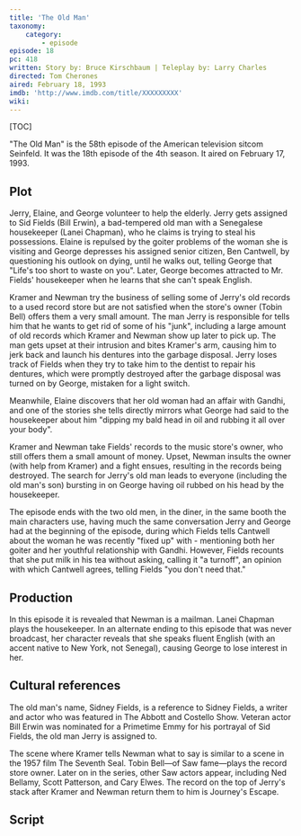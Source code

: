 ```yaml
---
title: 'The Old Man'
taxonomy:
    category:
        - episode
episode: 18
pc: 418         
written: Story by: Bruce Kirschbaum | Teleplay by: Larry Charles
directed: Tom Cherones
aired: February 18, 1993
imdb: 'http://www.imdb.com/title/XXXXXXXXX'
wiki:
---
```


[TOC]

"The Old Man" is the 58th episode of the American television sitcom Seinfeld. It was the 18th episode of the 4th season. It aired on February 17, 1993.

## Plot

Jerry, Elaine, and George volunteer to help the elderly. Jerry gets assigned to Sid Fields (Bill Erwin), a bad-tempered old man with a Senegalese housekeeper (Lanei Chapman), who he claims is trying to steal his possessions. Elaine is repulsed by the goiter problems of the woman she is visiting and George depresses his assigned senior citizen, Ben Cantwell, by questioning his outlook on dying, until he walks out, telling George that "Life's too short to waste on you". Later, George becomes attracted to Mr. Fields' housekeeper when he learns that she can't speak English.

Kramer and Newman try the business of selling some of Jerry's old records to a used record store but are not satisfied when the store's owner (Tobin Bell) offers them a very small amount. The man Jerry is responsible for tells him that he wants to get rid of some of his "junk", including a large amount of old records which Kramer and Newman show up later to pick up. The man gets upset at their intrusion and bites Kramer's arm, causing him to jerk back and launch his dentures into the garbage disposal. Jerry loses track of Fields when they try to take him to the dentist to repair his dentures, which were promptly destroyed after the garbage disposal was turned on by George, mistaken for a light switch.

Meanwhile, Elaine discovers that her old woman had an affair with Gandhi, and one of the stories she tells directly mirrors what George had said to the housekeeper about him "dipping my bald head in oil and rubbing it all over your body".

Kramer and Newman take Fields' records to the music store's owner, who still offers them a small amount of money. Upset, Newman insults the owner (with help from Kramer) and a fight ensues, resulting in the records being destroyed. The search for Jerry's old man leads to everyone (including the old man's son) bursting in on George having oil rubbed on his head by the housekeeper.

The episode ends with the two old men, in the diner, in the same booth the main characters use, having much the same conversation Jerry and George had at the beginning of the episode, during which Fields tells Cantwell about the woman he was recently "fixed up" with - mentioning both her goiter and her youthful relationship with Gandhi. However, Fields recounts that she put milk in his tea without asking, calling it "a turnoff", an opinion with which Cantwell agrees, telling Fields "you don't need that."

## Production

In this episode it is revealed that Newman is a mailman. Lanei Chapman plays the housekeeper. In an alternate ending to this episode that was never broadcast, her character reveals that she speaks fluent English (with an accent native to New York, not Senegal), causing George to lose interest in her.

## Cultural references

The old man's name, Sidney Fields, is a reference to Sidney Fields, a writer and actor who was featured in The Abbott and Costello Show. Veteran actor Bill Erwin was nominated for a Primetime Emmy for his portrayal of Sid Fields, the old man Jerry is assigned to.

The scene where Kramer tells Newman what to say is similar to a scene in the 1957 film The Seventh Seal. Tobin Bell—of Saw fame—plays the record store owner. Later on in the series, other Saw actors appear, including Ned Bellamy, Scott Patterson, and Cary Elwes. The record on the top of Jerry's stack after Kramer and Newman return them to him is Journey's Escape.

## Script
